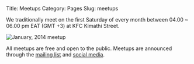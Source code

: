 Title: Meetups
Category: Pages
Slug: meetups

We traditionally meet on the first Saturday of every month between 04.00 ~ 06.00 pm EAT (GMT +3) at KFC Kimathi Street.

![January, 2014 meetup]({static}/images/pages/meetups/meetup-january-2014.jpg "January, 2014 meetup")

All meetups are free and open to the public. Meetups are announced through the [mailing list]({filename}/pages/mailing-list.md) and [social media]({filename}/pages/contact.md).
